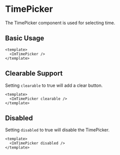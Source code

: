 # TimePicker

The TimePicker component is used for selecting time.

## Basic Usage

<ImTimePicker   />

```vue
<template>
  <ImTimePicker />
</template>
```

## Clearable Support

Setting `clearable` to true will add a clear button.

  <ImTimePicker clearable />

```vue
<template>
  <ImTimePicker clearable />
</template>
```

## Disabled

Setting `disabled` to true will disable the TimePicker.

  <ImTimePicker disabled />

```vue
<template>
  <ImTimePicker disabled />
</template>
```
